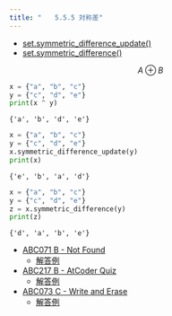 ```yaml
---
title: "　　5.5.5 対称差"
---
```


* [set.symmetric_difference_update()](https://docs.python.org/ja/3/library/stdtypes.html#frozenset.symmetric_difference_update)
* [set.symmetric_difference()](https://docs.python.org/ja/3/library/stdtypes.html#frozenset.symmetric_difference)

$$
A ⊕ B
$$

```python:サンプルコード：sample_415.py
x = {"a", "b", "c"}
y = {"c", "d", "e"}
print(x ^ y)
```

```text:実行結果
{'a', 'b', 'd', 'e'}
```

```python:サンプルコード：sample_416.py
x = {"a", "b", "c"}
y = {"c", "d", "e"}
x.symmetric_difference_update(y)
print(x)
```

```text:実行結果
{'e', 'b', 'a', 'd'}
```

```python:サンプルコード：sample_417.py
x = {"a", "b", "c"}
y = {"c", "d", "e"}
z = x.symmetric_difference(y)
print(z)
```

```text:実行結果
{'d', 'a', 'b', 'e'}
```

- [ABC071 B - Not Found](https://atcoder.jp/contests/abc071/tasks/abc071_b)
    - [解答例](https://atcoder.jp/contests/abc071/submissions/17720727)
- [ABC217 B - AtCoder Quiz](https://atcoder.jp/contests/abc217/tasks/abc217_b)
    - [解答例](https://atcoder.jp/contests/abc217/submissions/27026615)
- [ABC073 C - Write and Erase](https://atcoder.jp/contests/abc073/tasks/abc073_c)
    - [解答例](https://atcoder.jp/contests/abc073/submissions/17921805)